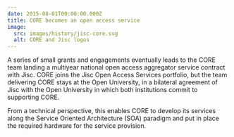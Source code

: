 ```yaml
---
date: 2015-08-01T00:00:00.000Z
title: CORE becomes an open access service
image:
  src: images/history/jisc-core.svg
  alt: CORE and Jisc logos
---
```

A series of small grants and engagements eventually leads to the CORE team landing a multiyear national open access aggregator service contract with Jisc. CORE joins the Jisc Open Access Services portfolio, but the team delivering CORE stays at the Open University, in a bilateral agreement of Jisc with the Open University in which both institutions commit to supporting CORE. 

From a technical perspective, this enables CORE to develop its services along the Service Oriented Architecture (SOA) paradigm and put in place the required hardware for the service provision.
